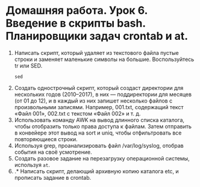 # Домашняя работа. Урок 6. Введение в скрипты bash. Планировщики задач crontab и at.

1. Написать скрипт, который удаляет из текстового файла пустые строки и
   заменяет маленькие символы на большие. Воспользуйтесь tr или SED.
   ```shell
   sed 
   ```
2. Создать однострочный скрипт, который создаст директории для нескольких
   годов (2010–2017), в них — поддиректории для месяцев (от 01 до 12), и
   в каждый из них запишет несколько файлов с произвольными записями.
   Например, 001.txt, содержащий текст «Файл 001», 002.txt с текстом
   «Файл 002» и т. д.
3. Использовать команду AWK на вывод длинного списка каталога, чтобы
   отобразить только права доступа к файлам. Затем отправить в конвейере
   этот вывод на sort и uniq, чтобы отфильтровать все повторяющиеся
   строки.
4. Используя grep, проанализировать файл /var/log/syslog, отобрав события
   на своё усмотрение.
5. Создать разовое задание на перезагрузку операционной системы, используя
   `at`.
6. .* Написать скрипт, делающий архивную копию каталога etc, и прописать
   задание в crontab.
